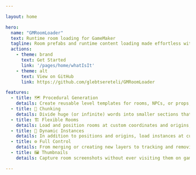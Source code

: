 ```yaml
---

layout: home

hero:
  name: "GMRoomLoader"
  text: Runtime room loading for GameMaker
  tagline: Room prefabs and runtime content loading made effortless with GMRoomLoader's robust interface.
  actions:
    - theme: brand
      text: Get Started
      link: '/pages/home/whatIsIt'
    - theme: alt
      text: View on GitHub
      link: https://github.com/glebtsereteli/GMRoomLoader

features:
  - title: 🗺️ Procedural Generation
    details: Create reusable level templates for rooms, NPCs, or props, and place them procedurally throughout your levels.
  - title: 🧩 Chunking
    details: Divide huge (or infinite) words into smaller sections that dynamically load or unload as players approach.
  - title: 🏗️ Flexible Rooms
    details: Load and position rooms at custom coordinates and origins, with filtering by layer type or name.
  - title: 📐 Dynamic Instances
    details: In addition to positions and origins, load instances at custom angles and scales. Great for enemy layouts, collectibles and effects.
  - title: ⚙️ Full Control
    details: From merging or creating new layers to tracking and removing loaded elements, you have full control of the loading process.
  - title: 🖼️ Thumbnails
    details: Capture room screenshots without ever visiting them on game start! Could be used for level selection, marketing, design feedback, or notes.

---
```


